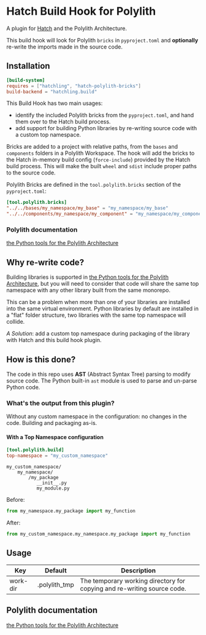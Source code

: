 # Hatch Build Hook for Polylith

A plugin for [Hatch](https://hatch.pypa.io/) and the Polylith Architecture.

This build hook will look for Polylith `bricks` in `pyproject.toml` and __optionally__ re-write the imports made in the source code.

## Installation
``` toml
[build-system]
requires = ["hatchling", "hatch-polylith-bricks"]
build-backend = "hatchling.build"
```

This Build Hook has two main usages:
* identify the included Polylith bricks from the `pyproject.toml`, and hand them over to the Hatch build process.
* add support for building Python libraries by re-writing source code with a custom top namespace.

Bricks are added to a project with relative paths, from the `bases` and `components` folders in a Polylith Workspace.
The hook will add the bricks to the Hatch in-memory build config (`force-include`) provided by the Hatch build process.
This will make the built `wheel` and `sdist` include proper paths to the source code.

Polylith Bricks are defined in the `tool.polylith.bricks` section of the `pyproject.toml`:

``` toml
[tool.polylith.bricks]
"../../bases/my_namespace/my_base" = "my_namespace/my_base"
"../../components/my_namespace/my_component" = "my_namespace/my_component
```

### Polylith documentation
[the Python tools for the Polylith Architecture](https://davidvujic.github.io/python-polylith-docs)


## Why re-write code?
Building libraries is supported in [the Python tools for the Polylith Architecture](https://davidvujic.github.io/python-polylith-docs),
but you will need to consider that code will share the same top namespace with any other library built from the same monorepo.

This can be a problem when more than one of your libraries are installed into the same virtual environment.
Python libraries by default are installed in a "flat" folder structure, two libraries with the same top namespace will collide.

_A Solution_: add a custom top namespace during packaging of the library with Hatch and this build hook plugin.

## How is this done?
The code in this repo uses __AST__ (Abstract Syntax Tree) parsing to modify source code.
The Python built-in `ast` module is used to parse and un-parse Python code.


### What's the output from this plugin?

Without any custom namespace in the configuration: no changes in the code. Building and packaging as-is.

#### With a Top Namespace configuration

``` toml
[tool.polylith.build]
top-namespace = "my_custom_namespace"
```

```shell
my_custom_namespace/
    my_namespace/
        /my_package
           __init__.py
           my_module.py
```

Before:
```python
from my_namespace.my_package import my_function
```

After:
```python
from my_custom_namespace.my_namespace.my_package import my_function
```

## Usage
| Key | Default | Description |
| --- | ------- | ----------- |
| work-dir | .polylith_tmp | The temporary working directory for copying and re-writing source code. |


## Polylith documentation
[the Python tools for the Polylith Architecture](https://davidvujic.github.io/python-polylith-docs)
